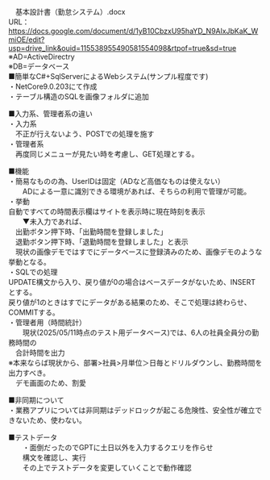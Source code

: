 
　基本設計書（勤怠システム）.docx  
URL：https://docs.google.com/document/d/1yB10CbzxU95haYD_N9AlxJbKaK_WmiOE/edit?usp=drive_link&ouid=115538955490581554098&rtpof=true&sd=true  
※AD=ActiveDirectry  
※DB=データベース  
■簡単なC#+SqlServerによるWebシステム(サンプル程度です)  
・NetCore9.0.203にて作成  
・テーブル構造のSQLを画像フォルダに追加  

■入力系、管理者系の違い  
・入力系  
　不正が行えないよう、POSTでの処理を施す  
 ・管理者系  
 　再度同じメニューが見たい時を考慮し、GET処理とする。  
  
■機能  
・簡易なものの為、UserIDは固定（ADなど高価なものは使えない）  
　　ADによる一意に識別できる環境があれば、そちらの利用で管理が可能。  
・挙動  
   自動ですべての時間表示欄はサイトを表示時に現在時刻を表示  
　　▼未入力であれば、  
   　出勤ボタン押下時、「出勤時間を登録しました」  
   　退勤ボタン押下時、「退勤時間を登録しました」と表示  
   　現状の画像デモではすでにデータベースに登録済みのため、画像デモのような挙動となる。  
・SQLでの処理  
  UPDATE構文から入り、戻り値が0の場合はベースデータがないため、INSERTとする。  
  戻り値が1のときはすでにデータがある結果のため、そこで処理は終わらせ、COMMITする。  
・管理者用（時間統計）  
　　現状(2025/05/11時点のテスト用データベース)では、6人の社員全員分の勤務時間の  
  　合計時間を出力  
   ※本来ならば現状から、部署>社員>月単位＞日毎とドリルダウンし、勤務時間を出力すべき。  
   　デモ画面のため、割愛  
   
■非同期について  
  ・業務アプリについては非同期はデッドロックが起こる危険性、安全性が確立できないため、使わない。  

■テストデータ  
　　・面倒だったのでGPTに土日以外を入力するクエリを作らせ  
  　　構文を確認し、実行  
  　　その上でテストデータを変更していくことで動作確認  
  　
